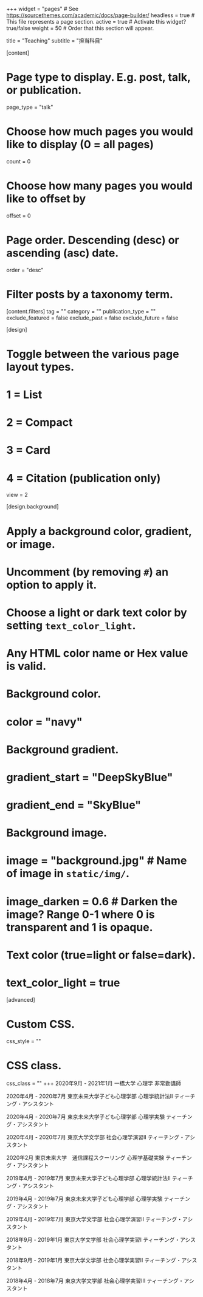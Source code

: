 +++
widget = "pages"  # See https://sourcethemes.com/academic/docs/page-builder/
headless = true  # This file represents a page section.
active = true  # Activate this widget? true/false
weight = 50  # Order that this section will appear.

title = "Teaching"
subtitle = "担当科目"

[content]
  # Page type to display. E.g. post, talk, or publication.
  page_type = "talk"
  
  # Choose how much pages you would like to display (0 = all pages)
  count = 0
  
  # Choose how many pages you would like to offset by
  offset = 0

  # Page order. Descending (desc) or ascending (asc) date.
  order = "desc"

  # Filter posts by a taxonomy term.
  [content.filters]
    tag = ""
    category = ""
    publication_type = ""
    exclude_featured = false
    exclude_past = false
    exclude_future = false
    
[design]
  # Toggle between the various page layout types.
  #   1 = List
  #   2 = Compact
  #   3 = Card
  #   4 = Citation (publication only)
  view = 2
  
[design.background]
  # Apply a background color, gradient, or image.
  #   Uncomment (by removing `#`) an option to apply it.
  #   Choose a light or dark text color by setting `text_color_light`.
  #   Any HTML color name or Hex value is valid.

  # Background color.
  # color = "navy"
  
  # Background gradient.
  # gradient_start = "DeepSkyBlue"
  # gradient_end = "SkyBlue"
  
  # Background image.
  # image = "background.jpg"  # Name of image in `static/img/`.
  # image_darken = 0.6  # Darken the image? Range 0-1 where 0 is transparent and 1 is opaque.

  # Text color (true=light or false=dark).
  # text_color_light = true  
  
[advanced]
 # Custom CSS. 
 css_style = ""
 
 # CSS class.
 css_class = ""
+++
2020年9月 - 2021年1月  一橋大学 心理学 非常勤講師

2020年4月 - 2020年7月  東京未来大学子ども心理学部 心理学統計法II ティーチング・アシスタント

2020年4月 - 2020年7月  東京未来大学子ども心理学部 心理学実験 ティーチング・アシスタント

2020年4月 - 2020年7月  東京大学文学部 社会心理学演習II ティーチング・アシスタント

2020年2月              東京未来大学　通信課程スクーリング 心理学基礎実験 ティーチング・アシスタント

2019年4月 - 2019年7月  東京未来大学子ども心理学部 心理学統計法II ティーチング・アシスタント

2019年4月 - 2019年7月  東京未来大学子ども心理学部 心理学実験 ティーチング・アシスタント

2019年4月 - 2019年7月  東京大学文学部 社会心理学演習II ティーチング・アシスタント

2018年9月 - 2019年1月  東京大学文学部 社会心理学実習I ティーチング・アシスタント

2018年9月 - 2019年1月  東京大学文学部 社会心理学実習II ティーチング・アシスタント

2018年4月 - 2018年7月  東京大学文学部 社会心理学実習III ティーチング・アシスタント